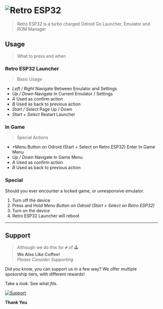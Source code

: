 # ![Retro ESP32](Assets/logo.jpg)
> Retro ESP32 is a turbo charged Odroid Go Launcher, Emulator and ROM Manager

## Usage
> What to press and when

### Retro ESP32 Launcher
> Basic Usage

- *Left / Right* Navigate Between Emulator and Settings
- *Up / Down* Navigate In Current Emulator / Settings
- *A* Used as confirm action
- *B* Used as back to previous action
- *Start / Select* Page Up / Down
- *Start + Select* Restart Launcher

### In Game
> Special Actions

- *Menu Button on Odroid (Start + Select on Retro ESP32) Enter In Game Menu
- *Up / Down* Navigate In Game Menu
- *A* Used as confirm action
- *B* Used as back to previous action

### Special

Should you ever encounter a locked game, or unresponsive emulator. 

1. Turn off the device
2. Press and Hold *Menu Button on Odroid (Start + Select on Retro ESP32)*
3. Turn on the device
4. Retro ESP32 Launcher will reboot

-----

## Support
> Although we do this for 💕 of 🕹️<br/>
> **We Also Like Coffee!** <br/>
> *Please Consider Supporting* <br/>



Did you know, you can support us in a few way? We offer multiple sposorship tiers, with different rewards!

Take a *look*. 
See what *fits*.

 [![Support](https://raw.githubusercontent.com/retro-esp32/RetroESP32/master/Assets/sponsor.jpg)](https://github.com/sponsors/retro-esp32)

**Thank You**